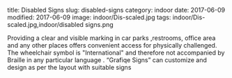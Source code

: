 title: Disabled Signs
slug: disabled-signs
category: indoor
date: 2017-06-09
modified: 2017-06-09
image: indoor/Dis-scaled.jpg
tags: indoor/Dis-scaled.jpg,indoor/disabled signs.png

Providing a clear and visible marking in car parks ,restrooms, office area and any other places offers convenient access for physically challenged.
The wheelchair symbol is "International" and therefore not accompanied by Braille in any particular language .
“Grafiqe Signs” can customize and design as per the layout with suitable signs
